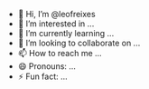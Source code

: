 - 👋 Hi, I’m @leofreixes
- 👀 I’m interested in ...
- 🌱 I’m currently learning ...
- 💞️ I’m looking to collaborate on ...
- 📫 How to reach me ...
- 😄 Pronouns: ...
- ⚡ Fun fact: ...

<!---
leofreixes/leofreixes is a ✨ special ✨ repository because its `README.md` (this file) appears on your GitHub profile.
You can click the Preview link to take a look at your changes.
--->

